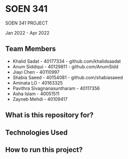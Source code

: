 # SOEN 341
SOEN 341 PROJECT

Jan 2022 - Apr 2022

## Team Members
- Khalid Sadat - 40177334 - github.com/khalidsaadat
- Anum Siddiqui - 40129811 - github.com/AnumSidd
- Jiayi Chen - 40110997
- Shabia Saeed - 40154081 - github.com/shabiasaeed
- Aminata LO - 40163325 
- Pavithra Sivagnanasuntharam - 40117356
- Asha Islam - 40051511
- Zayneb Mehdi - 40109417

## What is this repository for?

## Technologies Used

## How to run this project?

